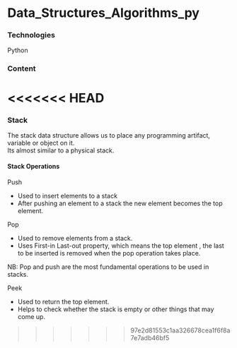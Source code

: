 # Data_Structures_Algorithms_py

### Technologies 
Python 

### Content

<<<<<<< HEAD
=======
### Stack

The stack data structure allows us to place any programming artifact, variable or object on it.<br>
Its almost similar to a physical stack.

#### Stack Operations
Push<br>
- Used to insert elements to a stack<br>
- After pushing an element to a stack the new element becomes the top element.

Pop<br>
- Used to remove elements from a stack.<br>
- Uses First-in Last-out property, which means the top element , the last to be inserted is removed when the pop operation takes place.<br>

NB: Pop and push are the most fundamental operations to be used in stacks.

Peek<br>
- Used to return the top element.<br>
- Helps to check whether the stack is empty or other things that may come up.



>>>>>>> 97e2d81553c1aa326678cea1f6f8a7e7adb46bf5


